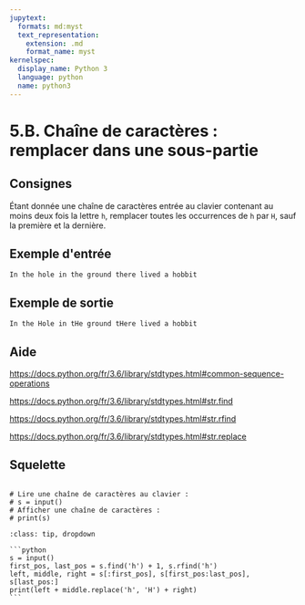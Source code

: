 ```yaml
---
jupytext:
  formats: md:myst
  text_representation:
    extension: .md
    format_name: myst
kernelspec:
  display_name: Python 3
  language: python
  name: python3
---
```


# 5.B. Chaîne de caractères : remplacer dans une sous-partie

## Consignes

Étant donnée une chaîne de caractères entrée au clavier contenant au moins deux fois la lettre `h`, remplacer toutes les occurrences de `h` par `H`, sauf la première et la dernière.

## Exemple d'entrée

```
In the hole in the ground there lived a hobbit
```

## Exemple de sortie

```
In the Hole in tHe ground tHere lived a hobbit
```

## Aide

https://docs.python.org/fr/3.6/library/stdtypes.html#common-sequence-operations

https://docs.python.org/fr/3.6/library/stdtypes.html#str.find

https://docs.python.org/fr/3.6/library/stdtypes.html#str.rfind

https://docs.python.org/fr/3.6/library/stdtypes.html#str.replace

## Squelette

```{code-cell} ipython3

# Lire une chaîne de caractères au clavier :
# s = input()
# Afficher une chaîne de caractères :
# print(s)

```

````{admonition} Cliquez ici pour voir la solution
:class: tip, dropdown

```python
s = input()
first_pos, last_pos = s.find('h') + 1, s.rfind('h')
left, middle, right = s[:first_pos], s[first_pos:last_pos], s[last_pos:]
print(left + middle.replace('h', 'H') + right)
```
````
